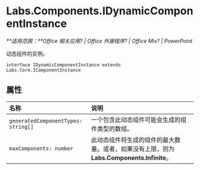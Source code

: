 
# <a name="labs.components.idynamiccomponentinstance"></a>Labs.Components.IDynamicComponentInstance

 _**适用范围：**Office 相关应用? | Office 外接程序? | Office Mix? | PowerPoint_

动态组件的实例。

```
interface IDynamicComponentInstance extends Labs.Core.IComponentInstance
```


## <a name="properties"></a>属性


|名称|说明|
|:-----|:-----|
| `generatedComponentTypes: string[]`|一个包含此动态组件可能会生成的组件类型的数组。|
| `maxComponents: number`|此动态组件将生成的组件的最大数量。或者，如果没有上限，则为 **Labs.Components.Infinite**。|
